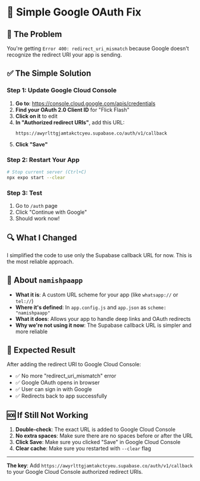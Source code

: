 # 🔧 Simple Google OAuth Fix

## 🚨 **The Problem**
You're getting `Error 400: redirect_uri_mismatch` because Google doesn't recognize the redirect URI your app is sending.

## ✅ **The Simple Solution**

### **Step 1: Update Google Cloud Console**

1. **Go to**: https://console.cloud.google.com/apis/credentials
2. **Find your OAuth 2.0 Client ID** for "Flick Flash"
3. **Click on it** to edit
4. **In "Authorized redirect URIs"**, add this URL:
   ```
   https://awyrlttgjamtakctcyeu.supabase.co/auth/v1/callback
   ```
5. **Click "Save"**

### **Step 2: Restart Your App**

```bash
# Stop current server (Ctrl+C)
npx expo start --clear
```

### **Step 3: Test**

1. Go to `/auth` page
2. Click "Continue with Google"
3. Should work now!

## 🔍 **What I Changed**

I simplified the code to use only the Supabase callback URL for now. This is the most reliable approach.

## 📱 **About `namishpaapp`**

- **What it is**: A custom URL scheme for your app (like `whatsapp://` or `tel://`)
- **Where it's defined**: In `app.config.js` and `app.json` as `scheme: "namishpaapp"`
- **What it does**: Allows your app to handle deep links and OAuth redirects
- **Why we're not using it now**: The Supabase callback URL is simpler and more reliable

## 🎯 **Expected Result**

After adding the redirect URI to Google Cloud Console:
- ✅ No more "redirect_uri_mismatch" error
- ✅ Google OAuth opens in browser
- ✅ User can sign in with Google
- ✅ Redirects back to app successfully

## 🆘 **If Still Not Working**

1. **Double-check**: The exact URL is added to Google Cloud Console
2. **No extra spaces**: Make sure there are no spaces before or after the URL
3. **Click Save**: Make sure you clicked "Save" in Google Cloud Console
4. **Clear cache**: Make sure you restarted with `--clear` flag

---

**The key**: Add `https://awyrlttgjamtakctcyeu.supabase.co/auth/v1/callback` to your Google Cloud Console authorized redirect URIs. 